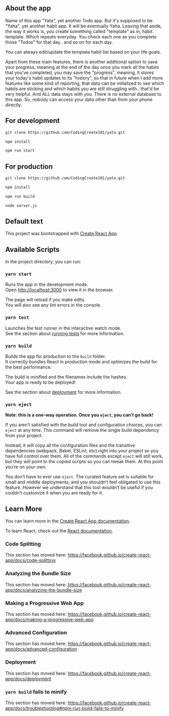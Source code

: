 ## About the app
Name of this app "Yata", yet another Todo app. But it's supposed to be "Yaha", yet another habit app. It will be eventually Yaha. Leaving that aside, the way it works is, you create something called "template" as in, habit template. Which repeats everyday. You check each one as you complete those "Todos" for that day.. and so on for each day.

You can always edit/update the template habit list based on your life goals.

Apart from these main features, there is another additional option to save your progress, meaning at the end of the day once you mark all the habits that you've completed, you may save the "progress", meaning, it stores your today's habit updates to its "history", so that in future when I add more features like some kind of reporting, that data can be initialized to see which habits are sticking and which habits you are still struggling with.. that'd be very helpful. And ALL data stays with you. There is no external database to this app. So, nobody can access your data other than from your phone directly.

## For development

```sh
git clone https://github.com/CodingCreate101/yata.git

npm install

npm run start
```

## For production

```sh
git clone https://github.com/CodingCreate101/yata.git

npm install

npm run build

node server.js
```

## Default text

This project was bootstrapped with [Create React App](https://github.com/facebook/create-react-app).

## Available Scripts

In the project directory, you can run:

### `yarn start`

Runs the app in the development mode.<br />
Open [http://localhost:3000](http://localhost:3000) to view it in the browser.

The page will reload if you make edits.<br />
You will also see any lint errors in the console.

### `yarn test`

Launches the test runner in the interactive watch mode.<br />
See the section about [running tests](https://facebook.github.io/create-react-app/docs/running-tests) for more information.

### `yarn build`

Builds the app for production to the `build` folder.<br />
It correctly bundles React in production mode and optimizes the build for the best performance.

The build is minified and the filenames include the hashes.<br />
Your app is ready to be deployed!

See the section about [deployment](https://facebook.github.io/create-react-app/docs/deployment) for more information.

### `yarn eject`

**Note: this is a one-way operation. Once you `eject`, you can’t go back!**

If you aren’t satisfied with the build tool and configuration choices, you can `eject` at any time. This command will remove the single build dependency from your project.

Instead, it will copy all the configuration files and the transitive dependencies (webpack, Babel, ESLint, etc) right into your project so you have full control over them. All of the commands except `eject` will still work, but they will point to the copied scripts so you can tweak them. At this point you’re on your own.

You don’t have to ever use `eject`. The curated feature set is suitable for small and middle deployments, and you shouldn’t feel obligated to use this feature. However we understand that this tool wouldn’t be useful if you couldn’t customize it when you are ready for it.

## Learn More

You can learn more in the [Create React App documentation](https://facebook.github.io/create-react-app/docs/getting-started).

To learn React, check out the [React documentation](https://reactjs.org/).

### Code Splitting

This section has moved here: https://facebook.github.io/create-react-app/docs/code-splitting

### Analyzing the Bundle Size

This section has moved here: https://facebook.github.io/create-react-app/docs/analyzing-the-bundle-size

### Making a Progressive Web App

This section has moved here: https://facebook.github.io/create-react-app/docs/making-a-progressive-web-app

### Advanced Configuration

This section has moved here: https://facebook.github.io/create-react-app/docs/advanced-configuration

### Deployment

This section has moved here: https://facebook.github.io/create-react-app/docs/deployment

### `yarn build` fails to minify

This section has moved here: https://facebook.github.io/create-react-app/docs/troubleshooting#npm-run-build-fails-to-minify
